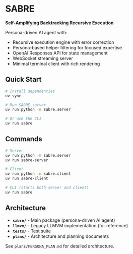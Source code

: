 # SABRE

**Self-Amplifying Backtracking Recursive Execution**

Persona-driven AI agent with:
- Recursive execution engine with error correction
- Persona-based helper filtering for focused expertise
- OpenAI Responses API for state management
- WebSocket streaming server
- Minimal terminal client with rich rendering

## Quick Start

```bash
# Install dependencies
uv sync

# Run SABRE server
uv run python -m sabre.server

# Or use the CLI
uv run sabre
```

## Commands

```bash
# Server
uv run python -m sabre.server
uv run sabre-server

# Client
uv run python -m sabre.client
uv run sabre-client

# CLI (starts both server and client)
uv run sabre
```

## Architecture

- **`sabre/`** - Main package (persona-driven AI agent)
- **`llmvm/`** - Legacy LLMVM implementation (for reference)
- **`tests/`** - Test suite
- **`plans/`** - Architecture and planning documents

See `plans/PERSONA_PLAN.md` for detailed architecture.

